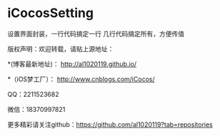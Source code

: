 # iCocosSetting
设置界面封装，一行代码搞定一行
几行代码搞定所有，方便传值




版权声明：欢迎转载，请贴上源地址：


*(博客最新地址)： http://al1020119.github.io/


*（iOS梦工厂）： http://www.cnblogs.com/iCocos/

QQ：2211523682

微信：18370997821


更多精彩请关注github：https://github.com/al1020119?tab=repositories

